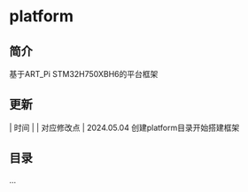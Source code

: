 # platform

## 简介
基于ART_Pi STM32H750XBH6的平台框架

## 更新
|   时间    | |                 对应修改点                  |
2024.05.04          创建platform目录开始搭建框架


## 目录
...